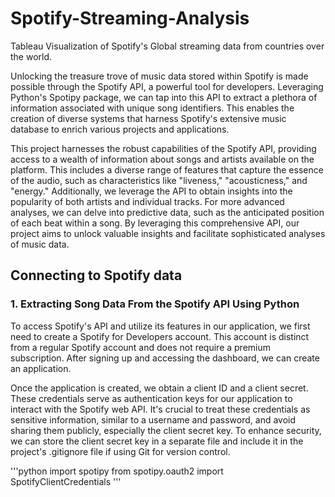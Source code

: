 # Spotify-Streaming-Analysis
Tableau Visualization of Spotify's Global streaming data from countries over the world.

Unlocking the treasure trove of music data stored within Spotify is made possible through the Spotify API, a powerful tool for developers. Leveraging Python's Spotipy package, we can tap into this API to extract a plethora of information associated with unique song identifiers. This enables the creation of diverse systems that harness Spotify's extensive music database to enrich various projects and applications.

This project harnesses the robust capabilities of the Spotify API, providing access to a wealth of information about songs and artists available on the platform. This includes a diverse range of features that capture the essence of the audio, such as characteristics like "liveness," "acousticness," and "energy." Additionally, we leverage the API to obtain insights into the popularity of both artists and individual tracks. For more advanced analyses, we can delve into predictive data, such as the anticipated position of each beat within a song. By leveraging this comprehensive API, our project aims to unlock valuable insights and facilitate sophisticated analyses of music data.

## Connecting to Spotify data

### 1. Extracting Song Data From the Spotify API Using Python

To access Spotify's API and utilize its features in our application, we first need to create a Spotify for Developers account. This account is distinct from a regular Spotify account and does not require a premium subscription. After signing up and accessing the dashboard, we can create an application.

Once the application is created, we obtain a client ID and a client secret. These credentials serve as authentication keys for our application to interact with the Spotify web API. It's crucial to treat these credentials as sensitive information, similar to a username and password, and avoid sharing them publicly, especially the client secret key. To enhance security, we can store the client secret key in a separate file and include it in the project's .gitignore file if using Git for version control.

'''python
import spotipy
from spotipy.oauth2 import SpotifyClientCredentials
'''
